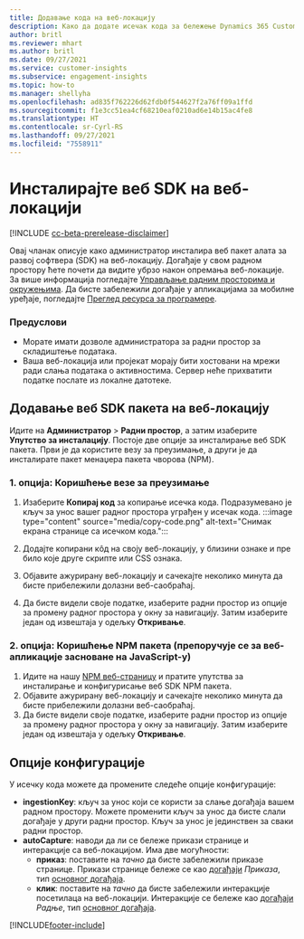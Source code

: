 ```yaml
---
title: Додавање кода на веб-локацију
description: Како да додате исечак кода за бележење Dynamics 365 Customer Insights догађаја на вашој веб-локацији.
author: britl
ms.reviewer: mhart
ms.author: britl
ms.date: 09/27/2021
ms.service: customer-insights
ms.subservice: engagement-insights
ms.topic: how-to
ms.manager: shellyha
ms.openlocfilehash: ad835f762226d62fdb0f544627f2a76ff09a1ffd
ms.sourcegitcommit: f1e3cc51ea4cf68210eaf0210ad6e14b15ac4fe8
ms.translationtype: HT
ms.contentlocale: sr-Cyrl-RS
ms.lasthandoff: 09/27/2021
ms.locfileid: "7558911"
---
```

# <a name="install-the-web-sdk-on-a-website"></a>Инсталирајте веб SDK на веб-локацији

[!INCLUDE [cc-beta-prerelease-disclaimer](includes/cc-beta-prerelease-disclaimer.md)]

Овај чланак описује како администратор инсталира веб пакет алата за развој софтвера (SDK) на веб-локацију. Догађаје у свом радном простору ћете почети да видите убрзо након опремања веб-локације. За више информација погледајте [Управљање радним просторима и окружењима](manage-environments-workspaces.md). Да бисте забележили догађаје у апликацијама за мобилне уређаје, погледајте [Преглед ресурса за програмере](developer-resources.md).


### <a name="prerequisites"></a>Предуслови

* Морате имати дозволе администратора за радни простор за складиштење података.
* Ваша веб-локација или пројекат морају бити хостовани на мрежи ради слања података о активностима. Сервер неће прихватити податке послате из локалне датотеке.


## <a name="add-web-sdk-to-your-website"></a>Додавање веб SDK пакета на веб-локацију

Идите на **Администратор** > **Радни простор**, а затим изаберите **Упутство за инсталацију**. Постоје две опције за инсталирање веб SDK пакета. Први је да користите везу за преузимање, а други је да инсталирате пакет менаџера пакета чворова (NPM).

### <a name="option-1-using-the-download-link"></a>1. опција: Коришћење везе за преузимање

1. Изаберите **Копирај код** за копирање исечка кода. Подразумевано је кључ за унос вашег радног простора уграђен у исечак кода.
  :::image type="content" source="media/copy-code.png" alt-text="Снимак екрана странице са исечком кода.":::

1. Додајте копирани кôд на своју веб-локацију, у близини <head> ознаке и пре било које друге скрипте или CSS ознака.
1. Објавите ажурирану веб-локацију и сачекајте неколико минута да бисте прибележили долазни веб-саобраћај.
1. Да бисте видели своје податке, изаберите радни простор из опције за промену радног простора у окну за навигацију. Затим изаберите један од извештаја у одељку **Откривање**.

### <a name="option-2-using-the-npm-package-recommended-for-javascript-based-web-apps"></a>2. опција: Коришћење NPM пакета (препоручује се за веб-апликације засноване на JavaScript-у)

1. Идите на нашу [NPM веб-страницу](https://www.npmjs.com/package/engagementinsights-web) и пратите упутства за инсталирање и конфигурисање веб SDK NPM пакета.
1. Објавите ажурирану веб-локацију и сачекајте неколико минута да бисте прибележили долазни веб-саобраћај.
1. Да бисте видели своје податке, изаберите радни простор из опције за промену радног простора у окну за навигацију. Затим изаберите један од извештаја у одељку **Откривање**.

## <a name="configuration-options"></a>Опције конфигурације

У исечку кода можете да промените следеће опције конфигурације:

- **ingestionKey**: кључ за унос који се користи за слање догађаја вашем радном простору. Можете променити кључ за унос да бисте слали догађаје у други радни простор. Кључ за унос је јединствен за сваки радни простор.
- **autoCapture**: наводи да ли се бележе прикази странице и интеракције са веб-локацијом. Има две могућности:
    - **приказ**: поставите на *тачно* да бисте забележили приказе странице. Прикази странице бележе се као [догађаји](glossary.md#event) *Приказа*, тип [основног догађаја](glossary.md#base-event).
    - **клик**: поставите на *тачно* да бисте забележили интеракције посетилаца на веб-локацији. Интеракције се бележе као [догађаји](glossary.md#event) *Радње*, тип [основног догађаја](glossary.md#base-event).

[!INCLUDE[footer-include](../includes/footer-banner.md)]
